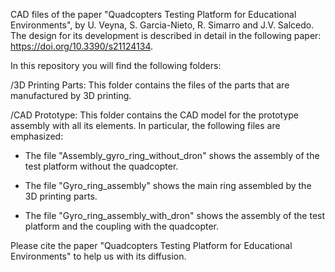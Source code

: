 CAD files of the paper "Quadcopters Testing Platform for Educational Environments", by U. Veyna, S. Garcia-Nieto, R. Simarro and J.V. Salcedo.
The design for its development is described in detail in the following paper: https://doi.org/10.3390/s21124134.

In this repository you will find the following folders:

/3D Printing Parts: This folder contains the files of the parts that are manufactured by 3D printing.

/CAD Prototype: This folder contains the CAD model for the prototype assembly with all its elements. In particular, the following files are emphasized:

- The file "Assembly_gyro_ring_without_dron" shows the assembly of the test platform without the quadcopter.

- The file "Gyro_ring_assembly" shows the main ring assembled by the 3D printing parts.

- The file "Gyro_ring_assembly_with_dron" shows the assembly of the test platform and the coupling with the quadcopter.

Please cite the paper "Quadcopters Testing Platform for Educational Environments" to help us with its diffusion.
